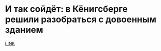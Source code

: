 # И так сойдёт: в Кёнигсберге решили разобраться с довоенным зданием



[LINK](https://varlamov.ru/4195270.html)